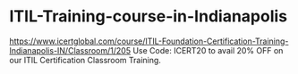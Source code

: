 # ITIL-Training-course-in-Indianapolis
https://www.icertglobal.com/course/ITIL-Foundation-Certification-Training-Indianapolis-IN/Classroom/1/205      Use Code: ICERT20 to avail 20% OFF on our ITIL Certification Classroom Training.

